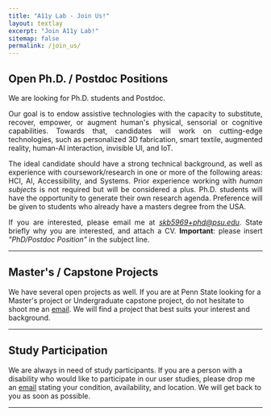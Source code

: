 ```yaml
---
title: "A11y Lab - Join Us!"
layout: textlay
excerpt: "Join A11y Lab!"
sitemap: false
permalink: /join_us/
---
```


## Open Ph.D. / Postdoc Positions
We are looking for  Ph.D. students and Postdoc. 

<div style="text-align: justify">
Our goal is to endow assistive technologies with the capacity to substitute, recover, empower, or augment human's physical, sensorial or cognitive capabilities. Towards that, candidates will work on cutting-edge technologies, such as personalized 3D fabrication, smart textile, augmented reality, human-AI interaction, invisible UI, and IoT.
 
The ideal candidate should have a strong technical background, as well as experience with coursework/research in one or more of the following areas: HCI, AI, Accessibility, and Systems. Prior experience working with *human subjects* is not required but will be considered a plus.  Ph.D. students will have the opportunity to generate their own research agenda. Preference will be given to students who already have a masters degree from the USA. 

If you are interested, please email me at *skb5969+phd@psu.edu*. State briefly why you are interested, and attach a CV. **Important**: please insert _"PhD/Postdoc Position"_ in the subject line.
</div>

--------------
## Master's / Capstone Projects
We have several open projects as well. If you are at Penn State looking for a Master's project or Undergraduate capstone project, do not hesitate to shoot me an [email](mailto:skb5969+project@psu.edu). We will find a project that best suits your interest and background.

--------------
## Study Participation
We are always in need of study participants. If you are a person with a disability who would like to participate in our user studies, please drop me an [email](mailto:skb5969+participate@psu.edu) stating your condition, availability, and location. We will get back to you as soon as possible. 



















--------------
<br/><br/>
<br/><br/><br/><br/><br/><br/><br/><br/><br/><br/><br/><br/>
